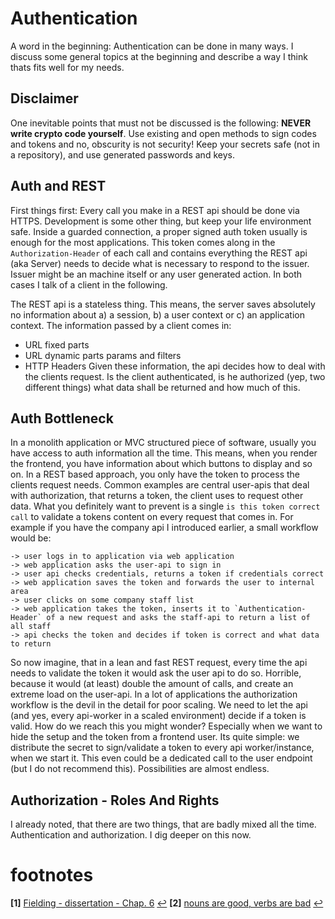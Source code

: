 # Authentication
A word in the beginning: Authentication can be done in many ways. I discuss some general topics at the beginning and describe a way I think thats fits well for my needs.

## Disclaimer
One inevitable points that must not be discussed is the following: **NEVER write crypto code yourself**. Use existing and open methods to sign codes and tokens and no, obscurity is not security! Keep your secrets safe (not in a repository), and use generated passwords and keys.

## Auth and REST
First things first: Every call you make in a REST api should be done via HTTPS. Development is some other thing, but keep your life environment safe. Inside a guarded connection, a proper signed auth token usually is enough for the most applications. This token comes along in the `Authorization-Header` of each call and contains everything the REST api (aka Server) needs to decide what is necessary to respond to the issuer. Issuer might be an machine itself or any user generated action. In both cases I talk of a client in the following.

The REST api is a stateless thing. This means, the server saves absolutely no information about a) a session, b) a user context or c) an application context. The information passed by a client comes in:
- URL fixed parts
- URL dynamic parts params and filters
- HTTP Headers
Given these information, the api decides how to deal with the clients request. Is the client authenticated, is he authorized (yep, two different things) what data shall be returned and how much of this.

## Auth Bottleneck
In a monolith application or MVC structured piece of software, usually you have access to auth information all the time. This means, when you render the frontend, you have information about which buttons to display and so on. In a REST based approach, you only have the token to process the clients request needs. Common examples are central user-apis that deal with authorization, that returns a token, the client uses to request other data. What you definitely want to prevent is a single `is this token correct call` to validate a tokens content on every request that comes in. For example if you have the company api I introduced earlier, a small workflow would be:

```
-> user logs in to application via web application
-> web application asks the user-api to sign in
-> user api checks credentials, returns a token if credentials correct
-> web application saves the token and forwards the user to internal area
-> user clicks on some company staff list
-> web application takes the token, inserts it to `Authentication-Header` of a new request and asks the staff-api to return a list of all staff
-> api checks the token and decides if token is correct and what data to return
```

So now imagine, that in a lean and fast REST request, every time the api needs to validate the token it would ask the user api to do so. Horrible, because it would (at least) double the amount of calls, and create an extreme load on the user-api. In a lot of applications the authorization workflow is the devil in the detail for poor scaling. We need to let the api (and yes, every api-worker in a scaled environment) decide if a token is valid. How do we reach this you might wonder? Especially when we want to hide the setup and the token from a frontend user. Its quite simple: we distribute the secret to sign/validate a token to every api worker/instance, when we start it. This even could be a dedicated call to the user endpoint (but I do not recommend this). Possibilities are almost endless.

## Authorization - Roles And Rights
I already noted, that there are two things, that are badly mixed all the time. Authentication and authorization. I dig deeper on this now.
<!-- roles and rights  -->
<!-- highlight the pros of having the rights directly added to the record -->
<!-- sidenote to resource based access control -->
<!-- mention the persmissions header != auth header -->
<!-- display, that this is a personal interpretation -->
<!-- make an example with the primenumber thing and a seperated rights/roles thing on each service -->


# footnotes
<b id="f1">[1]</b> [Fielding - dissertation - Chap. 6](https://www.ics.uci.edu/~fielding/pubs/dissertation/evaluation.htm) [↩](#a1)
<b id="f2">[2]</b> [nouns are good, verbs are bad](http://apigee.com/about/blog/technology/restful-api-design-nouns-are-good-verbs-are-bad) [↩](#a2)

